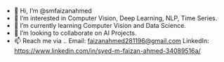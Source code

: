 - 👋 Hi, I’m @smfaizanahmed
- 👀 I’m interested in Computer Vision, Deep Learning, NLP, Time Series.
- 🌱 I’m currently learning Computer Vision and Data Science.
- 💞️ I’m looking to collaborate on AI Projects.
- 📫 Reach me via ..
Email: faizanahmed281196@gmail.com 
LinkedIn: https://www.linkedin.com/in/syed-m-faizan-ahmed-34089516a/

<!---
smfaizanahmed/smfaizanahmed is a ✨ special ✨ repository because its `README.md` (this file) appears on your GitHub profile.
You can click the Preview link to take a look at your changes.
--->
